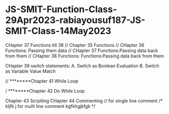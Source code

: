 # JS-SMIT-Function-Class-29Apr2023-rabiayousuf187-JS-SMIT-Class-14May2023
CHapter 37 Functions till 38
// Chapter 35 Functions
// CHapter 36 Functions: Passing them data
// CHapter 37 Functions:Passing data back from them
// CHapter 38 Functions: Functions:Passing data back from them

CHapter 39 switch statements:
A. Switch as Boolean Evaluation
B. Switch as Variable Value Match

// ********Chapter 41 While Loop

/ ********Chapter 42 Do While Loop

Chapter 43  Scrpiting 
CHapter 44  Commenting
// for single line comment
/* kljfk j        for multi line comment
   kgfkhgjkfgk
   */
